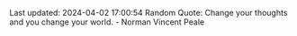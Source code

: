 Last updated: 2024-04-02 17:00:54
Random Quote: Change your thoughts and you change your world. - Norman Vincent Peale